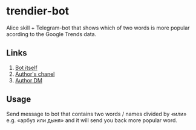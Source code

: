 # trendier-bot
Alice skill + Telegram-bot that shows which of two words is more popular acording to the Google Trends data.

Links
----
1. [Bot itself](https://t.me/TrendierBot)
2. [Author's chanel](https://t.me/FilteredInternet)
3. [Author DM](https://t.me/mikhailsdv)

Usage
---
Send message to bot that contains two words / names divided by «или» e.g. «арбуз или дыня» and it will send you back more popular word.